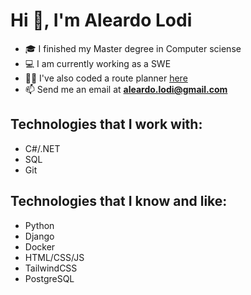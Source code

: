 
# Hi 👋, I'm Aleardo Lodi

- 🎓 I finished my Master degree in Computer sciense
- 💻 I am currently working as a SWE
- 👨‍💻 I've also coded a route planner [here](https://lodiplanner.com)
- 📫 Send me an email at **aleardo.lodi@gmail.com**

## Technologies that I work with:
- C#/.NET
- SQL
- Git

## Technologies that I know and like:
- Python
- Django
- Docker
- HTML/CSS/JS
- TailwindCSS
- PostgreSQL
